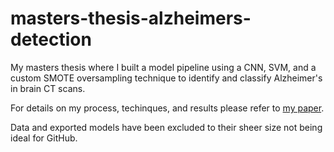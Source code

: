 # masters-thesis-alzheimers-detection
 My masters thesis where I built a model pipeline using a CNN, SVM, and a custom SMOTE oversampling technique to identify and classify Alzheimer's in brain CT scans.

 For details on my process, techinques, and results please refer to [my paper](https://github.com/bjhammack/masters-thesis-alzheimers-detection/blob/main/thesis_paper.docx?raw=true).

 Data and exported models have been excluded to their sheer size not being ideal for GitHub.

